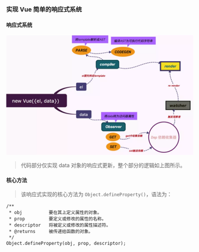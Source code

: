 ### 实现 Vue 简单的响应式系统

#### 响应式系统
![视图](./observe.jpeg)

> 代码部分仅实现 data 对象的响应式更新，整个部分的逻辑如上图所示。

#### 核心方法
> 该响应式实现的核心方法为 `Object.defineProperty()`，语法为：

```JS
/**
 * obj          要在其上定义属性的对象。
 * prop         要定义或修改的属性的名称。
 * descriptor   将被定义或修改的属性描述符。
 * @returns     被传递给函数的对象。
 */
Object.defineProperty(obj, prop, descriptor);
```